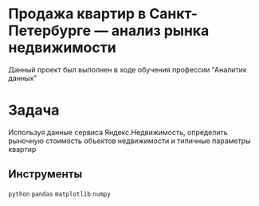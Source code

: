 # Продажа квартир в Санкт-Петербурге — анализ рынка недвижимости

Данный проект был выполнен в ходе обучения профессии "Аналитик данных"

# Задача

Используя данные сервиса Яндекс.Недвижимость, определить рыночную стоимость объектов недвижимости и типичные параметры квартир

##  Инструменты

`python` `pandas` `matplotlib` `numpy`
